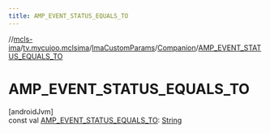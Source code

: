 ```yaml
---
title: AMP_EVENT_STATUS_EQUALS_TO
---
```

//[mcls-ima](../../../../index.html)/[tv.mycujoo.mclsima](../../index.html)/[ImaCustomParams](../index.html)/[Companion](index.html)/[AMP_EVENT_STATUS_EQUALS_TO](-a-m-p_-e-v-e-n-t_-s-t-a-t-u-s_-e-q-u-a-l-s_-t-o.html)



# AMP_EVENT_STATUS_EQUALS_TO



[androidJvm]\
const val [AMP_EVENT_STATUS_EQUALS_TO](-a-m-p_-e-v-e-n-t_-s-t-a-t-u-s_-e-q-u-a-l-s_-t-o.html): [String](https://kotlinlang.org/api/latest/jvm/stdlib/kotlin/-string/index.html)




